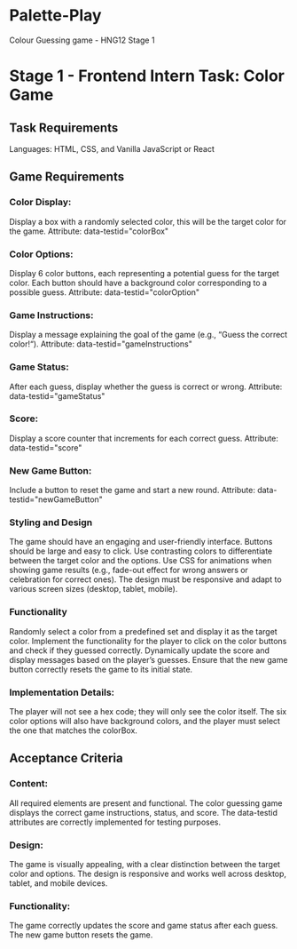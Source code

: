 # Palette-Play
Colour Guessing game - HNG12 Stage 1

# Stage 1 - Frontend Intern Task: Color Game
## Task Requirements
Languages: HTML, CSS, and Vanilla JavaScript or React
## Game Requirements
### Color Display:
Display a box with a randomly selected color, this will be the target color for the game.
Attribute: data-testid="colorBox"
### Color Options:
Display 6 color buttons, each representing a potential guess for the target color.
Each button should have a background color corresponding to a possible guess.
Attribute: data-testid="colorOption"
### Game Instructions:
Display a message explaining the goal of the game (e.g., “Guess the correct color!“).
Attribute: data-testid="gameInstructions"
### Game Status:
After each guess, display whether the guess is correct or wrong.
Attribute: data-testid="gameStatus"
### Score:
Display a score counter that increments for each correct guess.
Attribute: data-testid="score"
### New Game Button:
Include a button to reset the game and start a new round.
Attribute: data-testid="newGameButton"
### Styling and Design
The game should have an engaging and user-friendly interface.
Buttons should be large and easy to click.
Use contrasting colors to differentiate between the target color and the options.
Use CSS for animations when showing game results (e.g., fade-out effect for wrong answers or celebration for correct ones).
The design must be responsive and adapt to various screen sizes (desktop, tablet, mobile).
### Functionality
Randomly select a color from a predefined set and display it as the target color.
Implement the functionality for the player to click on the color buttons and check if they guessed correctly.
Dynamically update the score and display messages based on the player’s guesses.
Ensure that the new game button correctly resets the game to its initial state.
### Implementation Details:
The player will not see a hex code; they will only see the color itself.
The six color options will also have background colors, and the player must select the one that matches the colorBox.
## Acceptance Criteria
### Content:
All required elements are present and functional.
The color guessing game displays the correct game instructions, status, and score.
The data-testid attributes are correctly implemented for testing purposes.
### Design:
The game is visually appealing, with a clear distinction between the target color and options.
The design is responsive and works well across desktop, tablet, and mobile devices.
### Functionality:
The game correctly updates the score and game status after each guess.
The new game button resets the game.
